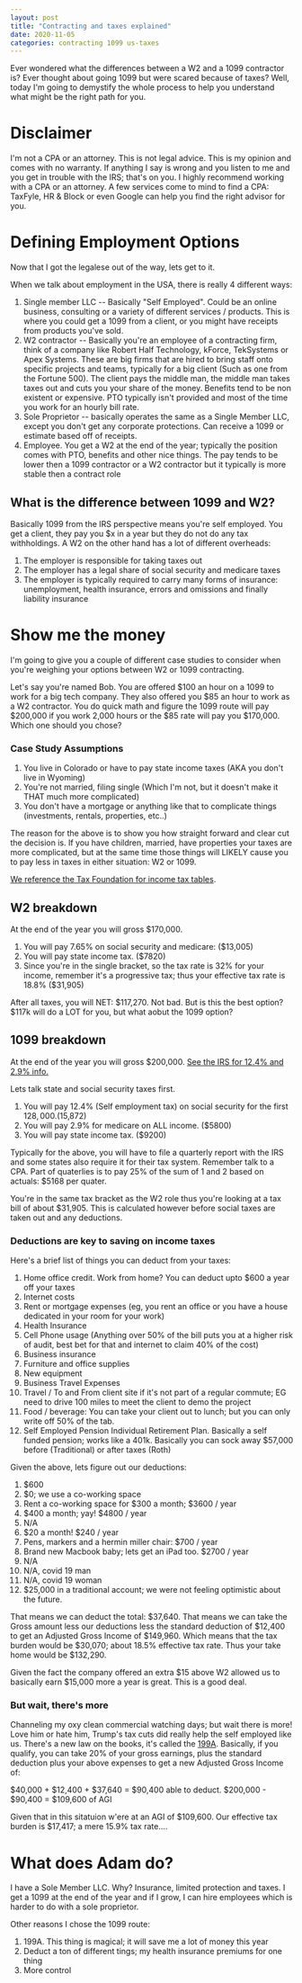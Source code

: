 ```yaml
---
layout: post
title: "Contracting and taxes explained"
date: 2020-11-05
categories: contracting 1099 us-taxes
---
```


Ever wondered what the differences between a W2 and a 1099 contractor is? Ever thought about going 1099 but were scared because of taxes? Well, today I'm going to demystify the whole process to help you understand what might be the right path for you. 

# Disclaimer 
I'm not a CPA or an attorney. This is not legal advice. This is my opinion and comes with no warranty. If anything I say is wrong and you listen to me and you get in trouble with the IRS; that's on you. I highly recommend working with a CPA or an attorney. A few services come to mind to find a CPA: TaxFyle, HR & Block or even Google can help you find the right advisor for you. 

# Defining Employment Options
Now that I got the legalese out of the way, lets get to it. 

When we talk about employment in the USA, there is really 4 different ways: 

1. Single member LLC -- Basically "Self Employed". Could be an online business, consulting or a variety of different services / products. This is where you could get a 1099 from a client, or you might have receipts from products you've sold. 
2. W2 contractor -- Basically you're an employee of a contracting firm, think of a company like Robert Half Technology, kForce, TekSystems or Apex Systems. These are big firms that are hired to bring staff onto specific projects and teams, typically for a big client (Such as one from the Fortune 500). The client pays the middle man, the middle man takes taxes out and cuts you your share of the money. Benefits tend to be non existent or expensive. PTO typically isn't provided and most of the time you work for an hourly bill rate. 
3. Sole Proprietor -- basically operates the same as a Single Member LLC, except you don't get any corporate protections. Can receive a 1099 or estimate based off of receipts. 
4. Employee. You get a W2 at the end of the year; typically the position comes with PTO, benefits and other nice things. The pay tends to be lower then a 1099 contractor or a W2 contractor but it typically is more stable then a contract role 

## What is the difference between 1099 and W2?

Basically 1099 from the IRS perspective means you're self employed. You get a client, they pay you $x in a year but they do not do any tax withholdings. A W2 on the other hand has a lot of different overheads: 

1. The employer is responsible for taking taxes out
2. The employer has a legal share of social security and medicare taxes
3. The employer is typically required to carry many forms of insurance: unemployment, health insurance, errors and omissions and finally liability insurance


# Show me the money

I'm going to give you a couple of different case studies to consider when you're weighing your options between W2 or 1099 contracting. 

Let's say you're named Bob. You are offered $100 an hour on a 1099 to work for a big tech company. They also offered you $85 an hour to work as a W2 contractor. You do quick math and figure the 1099 route will pay $200,000 if you work 2,000 hours or the $85 rate will pay you $170,000. Which one should you chose?

### Case Study Assumptions

1. You live in Colorado or have to pay state income taxes (AKA you don't live in Wyoming)
2. You're not married, filing single (Which I'm not, but it doesn't make it THAT much more complicated) 
3. You don't have a mortgage or anything like that to complicate things (investments, rentals, properties, etc..) 

The reason for the above is to show you how straight forward and clear cut the decision is. If you have children, married, have properties your taxes are more complicated, but at the same time those things will LIKELY cause you to pay less in taxes in either situation: W2 or 1099. 

[We reference the Tax Foundation for income tax tables](https://taxfoundation.org/2020-tax-brackets/).

## W2 breakdown
At the end of the year you will gross $170,000. 

1. You will pay 7.65% on social security and medicare: ($13,005)
2. You will pay state income tax. ($7820)
3. Since you're in the single bracket, so the tax rate is 32% for your income, remember it's a progressive tax; thus your effective tax rate is 18.8% ($31,905) 

After all taxes, you will NET: $117,270. Not bad. But is this the best option? $117k will do a LOT for you, but what aobut the 1099 option? 

## 1099 breakdown
At the end of the year you will gross $200,000. [See the IRS for 12.4% and 2.9% info. ](https://www.irs.gov/businesses/small-businesses-self-employed/self-employment-tax-social-security-and-medicare-taxes)

Lets talk state and social security taxes first. 
1. You will pay 12.4% (Self employment tax) on social security for the first $128,000. ($15,872)
2. You will pay 2.9% for medicare on ALL income. ($5800)
3. You will pay state income tax. ($9200)

Typically for the above, you will have to file a quarterly report with the IRS and some states also require it for their tax system. Remember talk to a CPA. Part of quaterlies is to pay 25% of the sum of 1 and 2 based on actuals: $5168 per quater. 

You're in the same tax bracket as the W2 role thus you're looking at a tax bill of about $31,905. This is calculated however before social taxes are taken out and any deductions. 

### Deductions are key to saving on income taxes

Here's a brief list of things you can deduct from your taxes: 

1. Home office credit. Work from home? You can deduct upto $600 a year off your taxes
2. Internet costs
3. Rent or mortgage expenses (eg, you rent an office or you have a house dedicated in your room for your work)
4. Health Insurance 
5. Cell Phone usage (Anything over 50% of the bill puts you at a higher risk of audit, best bet for that and internet to claim 40% of the cost)
6. Business insurance
7. Furniture and office supplies
8. New equipment 
9. Business Travel Expenses 
10. Travel / To and From client site if it's not part of a regular commute; EG need to drive 100 miles to meet the client to demo the project
11. Food / beverage: You can take your client out to lunch; but you can only write off 50% of the tab. 
12. Self Employed Pension Individual Retirement Plan. Basically a self funded pension; works like a 401k. Basically you can sock away $57,000 before (Traditional) or after taxes (Roth) 

Given the above, lets figure out our deductions: 

1. $600
2. $0; we use a co-working space
3. Rent a co-working space for $300 a month; $3600 / year
4. $400 a month; yay! $4800 / year
5. N/A
6. $20 a month! $240 / year
7. Pens, markers and a hermin miller chair: $700 / year
8. Brand new Macbook baby; lets get an iPad too. $2700 / year
9. N/A
10. N/A, covid 19 man
11. N/A, covid 19 woman 
12. $25,000 in a traditional account; we were not feeling optimistic about the future. 

That means we can deduct the total: $37,640. That means we can take the Gross amount less our deductions less the standard deduction of $12,400 to get an Adjusted Gross Income of $149,960. Which means that the tax burden would be $30,070; about 18.5% effective tax rate. Thus your take home would be $132,290.

Given the fact the company offered an extra $15 above W2 allowed us to basically earn $15,000 more a year is great. This is a good deal. 

### But wait, there's more 

Channeling my oxy clean commercial watching days; but wait there is more! Love him or hate him, Trump's tax cuts did really help the self employed like us. There's a new law on the books, it's called the [199A](https://www.irs.gov/newsroom/tax-cuts-and-jobs-act-provision-11011-section-199a-qualified-business-income-deduction-faqs). Basically, if you qualify, you can take 20% of your gross earnings, plus the standard deduction plus your above expenses to get a new Adjusted Gross Income of: 

$40,000 + $12,400 + $37,640 = $90,400 able to deduct.
$200,000 - $90,400 = $109,600 of AGI

Given that in this sitatuion w'ere at an AGI of $109,600. Our effective tax burden is $17,417; a mere 15.9% tax rate.... 

# What does Adam do? 

I have a Sole Member LLC. Why? Insurance, limited protection and taxes. I get a 1099 at the end of the year and if I grow, I can hire employees which is harder to do with a sole proprietor. 

Other reasons I chose the 1099 route: 
1. 199A. This thing is magical; it will save me a lot of money this year
2. Deduct a ton of different tings; my health insurance premiums for one thing
3. More control